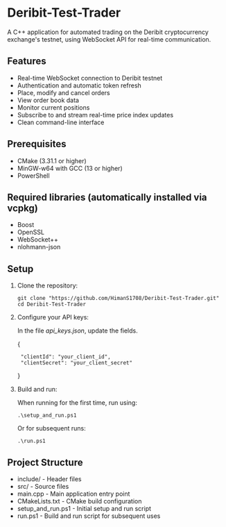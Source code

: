 # Deribit-Test-Trader

A C++ application for automated trading on the Deribit cryptocurrency exchange's testnet, using WebSocket API for real-time communication.

## Features

- Real-time WebSocket connection to Deribit testnet
- Authentication and automatic token refresh
- Place, modify and cancel orders
- View order book data
- Monitor current positions
- Subscribe to and stream real-time price index updates
- Clean command-line interface

## Prerequisites

- CMake (3.31.1 or higher)
- MinGW-w64 with GCC (13 or higher)
- PowerShell

## Required libraries (automatically installed via vcpkg)

- Boost
- OpenSSL
- WebSocket++
- nlohmann-json

## Setup

1. Clone the repository:

    ```
    git clone "https://github.com/HimanS1708/Deribit-Test-Trader.git"
    cd Deribit-Test-Trader
    ```

2. Configure your API keys: 

    In the file *api_keys.json*, update the fields.

    {

        "clientId": "your_client_id",
        "clientSecret": "your_client_secret"

    }

3. Build and run:

    When running for the first time, run using:

    ```
    .\setup_and_run.ps1
    ```

    Or for subsequent runs:

    ```
    .\run.ps1
    ```

## Project Structure

- include/ - Header files
- src/ - Source files
- main.cpp - Main application entry point
- CMakeLists.txt - CMake build configuration
- setup_and_run.ps1 - Initial setup and run script
- run.ps1 - Build and run script for subsequent uses
